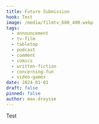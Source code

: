 ```yaml
---
title: Future Submission
hook: Test
image: /media/filmtv_600_400.webp
tags:
  - announcement
  - tv-film
  - tabletop
  - podcast
  - comment
  - comics
  - written-fiction
  - concerning-fun
  - video-games
date: 2024-01-01
draft: false
pinned: false
author: max-dreysse
---
```

Test